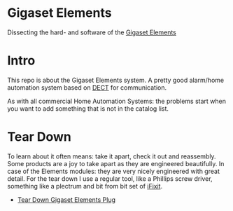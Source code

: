 # Gigaset Elements
Dissecting the hard- and software of the [Gigaset Elements](https://www.gigaset.com/hq_en/cms/smart-home-overview.html)

# Intro
This repo is about the Gigaset Elements system. A pretty good alarm/home automation system based on [DECT](https://www.dect.org) for communication.

As with all commercial Home Automation Systems: the problems start when you want to add something that is not in the catalog list. 

# Tear Down
To learn about it often means: take it apart, check it out and reassembly. Some products are a joy to take apart as they are engineered beautifully. In case of the Elements modules: they are very nicely engineered with great detail. For the tear down I use a regular tool, like a Phillips screw driver, something like a plectrum and bit from bit set of [iFixit](https://www.ifixit.com).

- [Tear Down Gigaset Elements Plug](plug/README.md)





